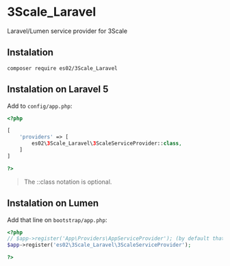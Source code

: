 # 3Scale_Laravel
Laravel/Lumen service provider for 3Scale

## Instalation

`composer require es02/3Scale_Laravel`

## Instalation on Laravel 5
Add to `config/app.php`:

```php
<?php

[
    'providers' => [
        es02\3Scale_Laravel\3ScaleServiceProvider::class,
    ]
]

?>
```
> The ::class notation is optional.

## Instalation on Lumen

Add that line on `bootstrap/app.php`:

```php
<?php
// $app->register('App\Providers\AppServiceProvider'); (by default that comes commented)
$app->register('es02\3Scale_Laravel\3ScaleServiceProvider');

?>
```
